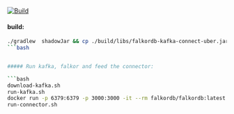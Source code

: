 [![Build](https://github.com/FalkorDB/falkordb-kafka-connect/actions/workflows/build.yml/badge.svg)](https://github.com/FalkorDB/falkordb-kafka-connect/actions/workflows/build.yml)

#### build:

```bash
./gradlew  shadowJar && cp ./build/libs/falkordb-kafka-connect-uber.jar ./kafka-docker/connectors
```bash


##### Run kafka, falkor and feed the connector:

```bash
download-kafka.sh
run-kafka.sh
docker run -p 6379:6379 -p 3000:3000 -it --rm falkordb/falkordb:latest
run-connector.sh
```
